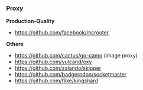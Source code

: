 ### Proxy

**Production-Quality**

- https://github.com/facebook/mcrouter
 

**Others**

- https://github.com/cactus/go-camo (image proxy)
- https://github.com/vulcand/oxy
- https://github.com/zalando/skipper
- https://github.com/badgerodon/socketmaster
- https://github.com/flike/kingshard
